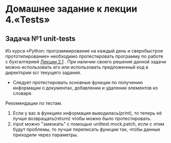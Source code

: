 # Домашнее задание к лекции 4.«Tests»
## Задача №1 unit-tests
Из курса «Python: программирование на каждый день и сверхбыстрое прототипирование» необходимо протестировать программу по работе с бухгалтерией [Лекции 2.1](https://github.com/netology-code/py-homework-basic/tree/master/2.1.functions) . При наличии своего решения данной задачи можно использовать его или использовать предложенный код в директории scr текущего задания.

* Следует протестировать основные функции по получению информации о документах, добавлении и удалении элементов из словаря.

Рекомендации по тестам.

1. Если у вас в функциях информация выводилась(print), то теперь её лучше возвращать(return) чтобы можно было протестировать.
1. input можно "замокать" с помощью unittest.mock.patch, если с этим будут проблемы, то лучше переписать функции так, чтобы данные приходили через параметры.